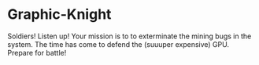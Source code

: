 # Graphic-Knight

Soldiers! Listen up! Your mission is to to exterminate the mining bugs in the system. The time has come to defend the (suuuper expensive) GPU. Prepare for battle!
